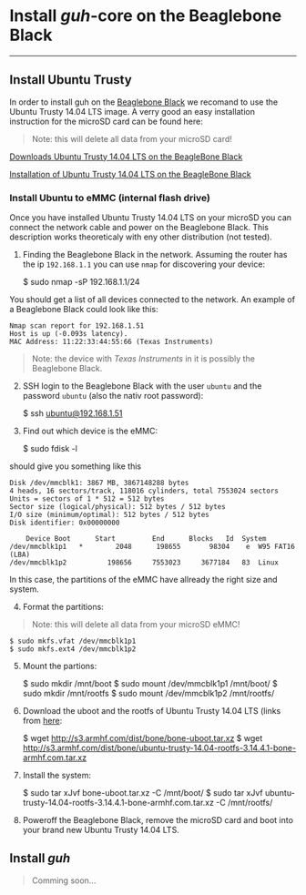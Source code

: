 # Install *guh*-core on the Beaglebone Black
--------------------------------------------
## Install Ubuntu Trusty
In order to install guh on the [Beaglebone Black](http://beagleboard.org/black) we recomand to use the Ubuntu Trusty 14.04 LTS image. A verry good an easy installation instruction for the microSD card can be found here: 

> Note: this will delete all data from your microSD card!

[Downloads Ubuntu Trusty 14.04 LTS on the BeagleBone Black](http://www.armhf.com/download/)

[Installation of Ubuntu Trusty 14.04 LTS on the BeagleBone Black](http://www.armhf.com/boards/beaglebone-black/bbb-sd-install/)

### Install Ubuntu to eMMC (internal flash drive)
Once you have installed Ubuntu Trusty 14.04 LTS on your microSD you can connect the network cable and power on the Beaglebone Black. This description works theoreticaly with eny other distribution (not tested).

1. Finding the Beaglebone Black in the network. Assuming the router has the ip `192.168.1.1` you can use `nmap` for discovering your device:
    
    $ sudo nmap -sP 192.168.1.1/24
    
You should get a list of all devices connected to the network. An example of a Beaglebone Black could look like this:
    
    Nmap scan report for 192.168.1.51
    Host is up (-0.093s latency).
    MAC Address: 11:22:33:44:55:66 (Texas Instruments)
        
> Note: the device with *Texas Instruments* in it is possibly the Beaglebone Black.

2. SSH login to the Beaglebone Black with the user `ubuntu` and the password `ubuntu` (also the nativ root password): 
        
    $ ssh ubuntu@192.168.1.51
        
3. Find out which device is the eMMC:
    
    $ sudo fdisk -l
        
should give you something like this
    
    Disk /dev/mmcblk1: 3867 MB, 3867148288 bytes
    4 heads, 16 sectors/track, 118016 cylinders, total 7553024 sectors
    Units = sectors of 1 * 512 = 512 bytes
    Sector size (logical/physical): 512 bytes / 512 bytes
    I/O size (minimum/optimal): 512 bytes / 512 bytes
    Disk identifier: 0x00000000

        Device Boot      Start         End      Blocks   Id  System
    /dev/mmcblk1p1   *        2048      198655       98304    e  W95 FAT16 (LBA)
    /dev/mmcblk1p2          198656     7553023     3677184   83  Linux

In this case, the partitions of the eMMC have allready the right size and system.

4. Format the partitions:
> Note: this will delete all data from your microSD eMMC!
    
    $ sudo mkfs.vfat /dev/mmcblk1p1
    $ sudo mkfs.ext4 /dev/mmcblk1p2
    
5. Mount the partions:
    
    $ sudo mkdir /mnt/boot
    $ sudo mount /dev/mmcblk1p1 /mnt/boot/
    $ sudo mkdir /mnt/rootfs
    $ sudo mount /dev/mmcblk1p2 /mnt/rootfs/
    
6. Download the uboot and the rootfs of Ubuntu Trusty 14.04 LTS (links from [here](http://www.armhf.com/download/):
    
    $ wget http://s3.armhf.com/dist/bone/bone-uboot.tar.xz
    $ wget http://s3.armhf.com/dist/bone/ubuntu-trusty-14.04-rootfs-3.14.4.1-bone-armhf.com.tar.xz
    
7. Install the system:
    
    $ sudo tar xJvf bone-uboot.tar.xz -C /mnt/boot/
    $ sudo tar xJvf ubuntu-trusty-14.04-rootfs-3.14.4.1-bone-armhf.com.tar.xz -C /mnt/rootfs/
    
8. Poweroff the Beaglebone Black, remove the microSD card and boot into your brand new Ubuntu Trusty 14.04 LTS.

## Install *guh*

> Comming soon...











